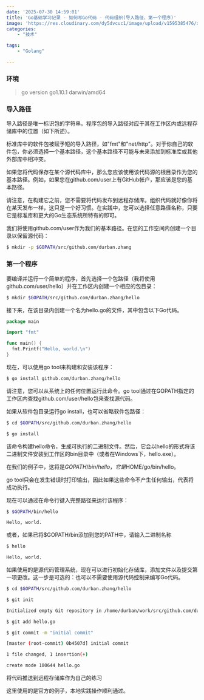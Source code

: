 ```yaml
---
date: '2025-07-30 14:59:01'
title: 'Go基础学习记录 - 如何写Go代码 - 代码组织(导入路径、第一个程序)'
image: 'https://res.cloudinary.com/dy5dvcuc1/image/upload/v1595385476/xiaorongmao/golang.jpg'
categories:
    - "技术"

tags:
    - "Golang"

---
```


### **环境**

> go version go1.10.1 darwin/amd64

### **导入路径**

导入路径是唯一标识包的字符串。程序包的导入路径对应于其在工作区内或远程存储库中的位置（如下所述）。

标准库中的软件包被赋予短的导入路径，如"fmt"和"net/http"。对于你自己的软件包，你必须选择一个基本路径，这个基本路径不可能与未来添加到标准库或其他外部库中相冲突。

如果您将代码保存在某个源代码库中，那么您应该使用该代码源的根目录作为您的基本路径。例如，如果您在github.com/user上有GitHub帐户，那应该是您的基本路径。

请注意，在构建它之前，您不需要将代码发布到远程存储库。组织代码就好像你将在某天发布一样，这只是一个好习惯。在实践中，您可以选择任意路径名称，只要它是标准库和更大的Go生态系统所特有的即可。

我们将使用github.com/user作为我们的基本路径。在您的工作空间内创建一个目录以保留源代码：

```bash
$ mkdir -p $GOPATH/src/github.com/durban.zhang
```

### **第一个程序**

要编译并运行一个简单的程序，首先选择一个包路径（我将使用github.com/user/hello）并在工作区内创建一个相应的包目录：

```bash
$ mkdir $GOPATH/src/github.com/durban.zhang/hello
```

接下来，在该目录内创建一个名为hello.go的文件，其中包含以下Go代码。

```go
package main

import "fmt"

func main() {
  fmt.Printf("Hello, world.\n")
}
```

现在，可以使用go tool来构建和安装该程序：

```bash
$ go install github.com/durban.zhang/hello
```

请注意，您可以从系统上的任何位置运行此命令。go tool通过在GOPATH指定的工作区内查找github.com/user/hello包来查找源代码。

如果从软件包目录运行go install，也可以省略软件包路径：

```bash
$ cd $GOPATH/src/github.com/durban.zhang/hello

$ go install
```

该命令构建hello命令，生成可执行的二进制文件。然后，它会以hello的形式将该二进制文件安装到工作区的bin目录中（或者在Windows下，hello.exe）。

在我们的例子中，这将是$GOPATH/bin/hello，它是$HOME/go/bin/hello。

go tool只会在发生错误时打印输出，因此如果这些命令不产生任何输出，代表将成功执行。

现在可以通过在命令行键入完整路径来运行该程序：

```bash
$ $GOPATH/bin/hello

Hello, world.
```

或者，如果已将$GOPATH/bin添加到您的PATH中，请输入二进制名称

```bash
$ hello

Hello, world.
```

如果使用的是源代码管理系统，现在可以进行初始化存储库，添加文件以及提交第一项更改。这一步是可选的：也可以不需要使用源代码控制来编写Go代码。

```bash
$ cd $GOPATH/src/github.com/durban.zhang/hello

$ git init

Initialized empty Git repository in /home/durban/work/src/github.com/durban.zhang/hello/.git/

$ git add hello.go

$ git commit -m "initial commit"

[master (root-commit) 0b4507d] initial commit

1 file changed, 1 insertion(+)

create mode 100644 hello.go
```

将代码推送到远程存储库作为自己的练习

这里使用的是官方的例子，本地实践操作顺利通过。
